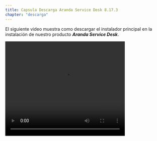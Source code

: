```yaml
---
title: Capsula Descarga Aranda Service Desk 8.17.3
chapter: "descarga"
---
```


El siguiente video muestra como descargar el instalador principal en la instalación de nuestro producto **_Aranda Service Desk_**.

<video width="380" height="300" controls> <source src="https://arandasoftware-my.sharepoint.com/personal/wilson_diaz_arandasoft_com/Documents/Conocimiento/1.2%20ASDKv8/1.2.1.3%20Descarga%20Fuentes%20e%20Instalacion/1.2.1.3.2%20Capsula%20Descarga%20Aranda%20Service%20Desk%208.17.3.mp4?App=OneDriveWebVideo" type="video/mp4"> Your browser does not support the video tag. </video>
